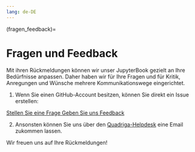 ```yaml
---
lang: de-DE
---
```

(fragen_feedback)=
# Fragen und Feedback

Mit ihren Rückmeldungen können wir unser JupyterBook gezielt an Ihre Bedürfnisse anpassen.
Daher haben wir für Ihre Fragen und für Kritik, Anregungen und Wünsche mehrere Kommunikationswege eingerichtet.

1) Wenn Sie einen GitHub-Account besitzen, können Sie direkt ein Issue erstellen:  
<a href="https://github.com/quadriga-dk/Tabelle-Fallstudie-2/issues/new?assignees=&labels=question&projects=&template=frage.yml" class="external-link" target="_blank">
    Stellen Sie eine Frage
</a>  
<a href="https://github.com/quadriga-dk/Tabelle-Fallstudie-2/issues/new?assignees=&labels=feedback&projects=&template=feedback.yml" class="external-link" target="_blank">
    Geben Sie uns Feedback
</a>  

2) Ansonsten können Sie uns über den [Quadriga-Helpdesk](mailto:quadriga-helpdesk@listserv.dfn.de?subject=[GitHub]%20Feedback%20Tabelle-Fallstudie-2) eine Email zukommen lassen.  


Wir freuen uns auf Ihre Rückmeldungen!





